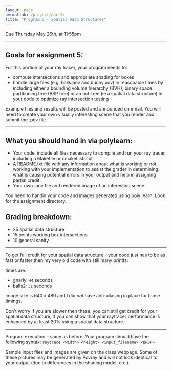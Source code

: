 ```yaml
---
layout: page
permalink: /project/part5/
title: "Program 5 - Spatial Data Structures"
---
```


Due Thursday May 26th, at 11:55pm

---

## Goals for assignment 5:

For this portion of your ray tracer, your program needs to:

- compute intersections and appropriate shading for boxes
- handle large files (e.g. balls.pov and bunny.pov) in reasonable times by including either a bounding volume hierarchy (BVH), binary space partitioning tree (BSP tree) or an oct-tree (ie a spatial data structure) in your code to optimize ray intersection testing

Example files and results will be posted and announced on email.
You will need to create your own visually interesting scene that you render and submit the .pov file.

---

## What you should hand in via polylearn:

- Your code, include all files necessary to compile and run your ray tracer, including a Makefile or cmakeLists.txt
- A README.txt file with any information about what is working or not working with your implementation to assist the grader in determining what is causing potential errors in your output and help in assigning partial credit.
- Your own .pov file and rendered image of an interesting scene

You need to handin your code and images generated using poly learn.
Look for the assignment directory.

## Grading breakdown:

- 25 spatial data structure
- 15 points working box intersections
- 10  general sanity

---

To get full credit for your spatial data structure - your code just has to be as fast or faster then my very old code with still many printfs:

times are:

- gnarly: `44` seconds
- balls2: `31` seconds

Image size is 640 x 480 and I did *not* have anti-aliasing in place for those timings.

Don't worry if you are slower then these, you can still get credit for your spatial data structure, if you can show that your raytracer performance is enhanced by at least 20% using a spatial data structure.

---

Program execution – same as before:
Your program should have the following syntax:
  `raytrace <width> <height> <input_filename> <BRDF>`

Sample input files and images are given on the class webpage.
Some of these pictures may be generated by Povray and will not look identical to your output (due to differences in the shading model, etc.).
